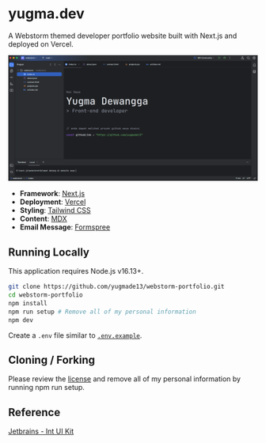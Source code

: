 # yugma.dev

A Webstorm themed developer portfolio website built with Next.js and deployed on Vercel.

![My Image](/public/images/webstorm-portfolio.png)

- **Framework**: [Next.js](https://nextjs.org/)
- **Deployment**: [Vercel](https://vercel.com)
- **Styling**: [Tailwind CSS](https://tailwindcss.com)
- **Content**: [MDX](https://mdxjs.com/)
- **Email Message**: [Formspree](https://formspree.io/)

## Running Locally

This application requires Node.js v16.13+.

```bash
git clone https://github.com/yugmade13/webstorm-portfolio.git
cd webstorm-portfolio
npm install
npm run setup # Remove all of my personal information
npm dev
```

Create a `.env` file similar to [`.env.example`](.env.example).

## Cloning / Forking
Please review the [license](LICENSE.txt) and remove all of my personal information by running npm run setup.

## Reference
[Jetbrains - Int UI Kit](https://www.figma.com/community/file/1236626350629558788/Int-UI-Kit-(Community))